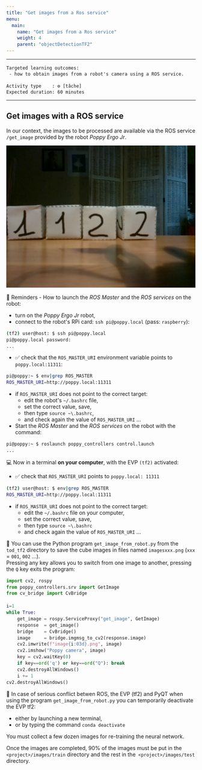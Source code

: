 ```yaml
---
title: "Get images from a Ros service"
menu:
  main:
    name: "Get images from a Ros service"
    weight: 4
    parent: "objectDetectionTF2"
---
```


---
    Targeted learning outcomes:
     - how to obtain images from a robot's camera using a ROS service.
     
    Activity type    : ⚙️ [tâche]
    Expected duration: 60 minutes 
---

## Get images with a ROS service

In our context, the images to be processed are available via the ROS service `/get_image` provided by the robot _Poppy Ergo Jr_.

![image2](img/image001.png)


🤖 Reminders - How to launch the _ROS Master_ and the _ROS services_ on the robot:

* turn on the _Poppy Ergo Jr_ robot,
* connect to the robot's RPi card: `ssh pi@poppy.local` (pass: `raspberry`):
```bash
(tf2) user@host: $ ssh pi@poppy.local
pi@poppy.local password:
...
```
* ✅ check that the `ROS_MASTER_URI` environment variable points to `poppy.local:11311`:
```bash
pi@poppy:~ $ env|grep ROS_MASTER
ROS_MASTER_URI=http://poppy.local:11311
```	
* if `ROS_MASTER_URI` does not point to the correct target:
    * edit the robot's `~/.bashrc` file,
    * set the correct value, save,
    * then type `source ~\.bashrc`,
    * and check again the value of `ROS_MASTER_URI` ...
* Start the _ROS Master_ and the _ROS services_ on the robot with the command:
```bash
pi@poppy:~ $ roslaunch poppy_controllers control.launch
...
```

💻 Now in a terminal __on your computer__, with the EVP `(tf2)` activated:
* ✅ check that `ROS_MASTER_URI` points to `poppy.local: 11311`

```bash
(tf2) user@host: $ env|grep ROS_MASTER
ROS_MASTER_URI=http://poppy.local:11311
```	
* if `ROS_MASTER_URI` does not point to the correct target:
     * edit the `~/.bashrc` file on your computer,
     * set the correct value, save,
     * then type `source ~\.bashrc`
     * and check again the value of `ROS_MASTER_URI` ...

🐍 You can use the Python program `get_image_from_robot.py` from the `tod_tf2` directory to save the cube images in files named `imagesxxx.png` 
(`xxx` = `001`, `002` ...). <br>
Pressing any key allows you to switch from one image to another, pressing the `Q` key exits the program:

```python
import cv2, rospy
from poppy_controllers.srv import GetImage
from cv_bridge import CvBridge

i=1
while True:
    get_image = rospy.ServiceProxy("get_image", GetImage)
    response  = get_image()
    bridge    = CvBridge()
    image     = bridge.imgmsg_to_cv2(response.image)
    cv2.imwrite(f"image{i:03d}.png", image)
    cv2.imshow("Poppy camera", image)
    key = cv2.waitKey(0)
    if key==ord('q') or key==ord("Q"): break
    cv2.destroyAllWindows()
    i += 1
cv2.destroyAllWindows()
```

📍 In case of serious conflict betwen ROS, the EVP (tf2) and PyQT when using the program `get_image_from_robot.py` 
you can temporarily deactivate the EVP tf2:
* either by launching a new terminal,
* or by typing the command `conda deactivate`

You must collect a few dozen images for re-training the neural network.

Once the images are completed, 90% of the images must be put in the `<project>/images/train` directory 
and the rest in the` <project>/images/test` directory.

